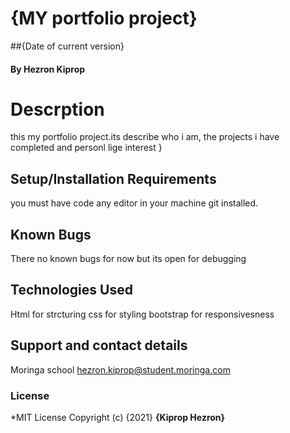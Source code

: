 # {MY portfolio project}
##{Date of current version}
#### By Hezron Kiprop
# Descrption 
this my portfolio project.its describe who i am, the projects i have completed and personl lige interest
}
## Setup/Installation Requirements
you must have code any editor in your machine
git installed.

## Known Bugs
There no known bugs for now but its open for debugging
## Technologies Used
Html for strcturing
css for styling 
bootstrap for responsivesness
## Support and contact details
Moringa school
hezron.kiprop@student.moringa.com
### License
*MIT License
Copyright (c) {2021} **{Kiprop Hezron}**